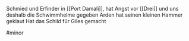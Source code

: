 Schmied und Erfinder in [[Port Damali]], hat Angst vor [[Drei]] und uns deshalb die Schwimmhelme gegeben
Arden hat seinen kleinen Hammer geklaut
Hat das Schild für Giles gemacht

#minor 